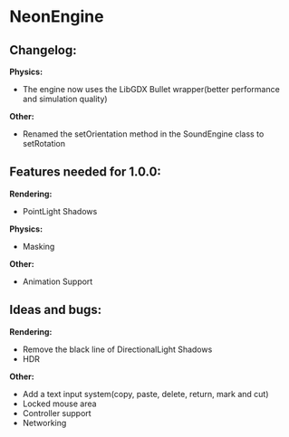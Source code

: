 # NeonEngine

## Changelog:

**Physics:**
- The engine now uses the LibGDX Bullet wrapper(better performance and simulation quality)

**Other:**
- Renamed the setOrientation method in the SoundEngine class to setRotation

## Features needed for 1.0.0:

**Rendering:**
- PointLight Shadows

**Physics:**
- Masking

**Other:**
- Animation Support

## Ideas and bugs:

**Rendering:**
- Remove the black line of DirectionalLight Shadows
- HDR

**Other:**
- Add a text input system(copy, paste, delete, return, mark and cut)
- Locked mouse area
- Controller support
- Networking